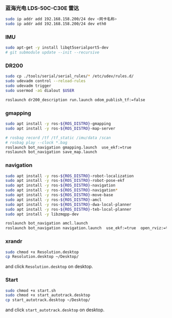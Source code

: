 
### 蓝海光电 LDS-50C-C30E 雷达

```bash
sudo ip addr add 192.168.158.200/24 dev <网卡名称>
sudo ip addr add 192.168.158.200/24 dev eth0
```

### IMU

```bash
sudo apt-get -y install libqt5serialport5-dev
# git submodule update --init --recursive
```

### DR200

```bash
sudo cp ./tools/serial/serial_rules/* /etc/udev/rules.d/
sudo udevadm control --reload-rules
sudo udevadm trigger
sudo usermod -aG dialout $USER
```

```bash
roslaunch dr200_description run.launch odom_publish_tf:=false
```

### gmapping

```bash
sudo apt install -y ros-${ROS_DISTRO}-gmapping
sudo apt install -y ros-${ROS_DISTRO}-map-server
```

```bash
# rosbag record /tf /tf_static /imu/data /scan
# rosbag play --clock *.bag
roslaunch bot_navigation gmapping.launch  use_ekf:=true
roslaunch bot_navigation save_map.launch
```

### navigation

```bash
sudo apt install -y ros-${ROS_DISTRO}-robot-localization
sudo apt install -y ros-${ROS_DISTRO}-robot-pose-ekf
sudo apt install -y ros-${ROS_DISTRO}-navigation
sudo apt install -y ros-${ROS_DISTRO}-navigation*
sudo apt install -y ros-${ROS_DISTRO}-move-base
sudo apt install -y ros-${ROS_DISTRO}-amcl
sudo apt install -y ros-${ROS_DISTRO}-dwa-local-planner
sudo apt install -y ros-${ROS_DISTRO}-teb-local-planner
sudo apt install -y libzmqpp-dev
```

```bash
roslaunch bot_navigation amcl.launch
roslaunch bot_navigation navigation.launch  use_ekf:=true  open_rviz:=true  slow_mode:=false  move_forward_only:=true 
```

### xrandr

```bash
sudo chmod +x Resolution.desktop
cp Resolution.desktop ~/Desktop/
```
and click `Resolution.desktop` on desktop.

### Start

```bash
sudo chmod +x start.sh 
sudo chmod +x start_autotrack.desktop
cp start_autotrack.desktop ~/Desktop/
```

and click `start_autotrack.desktop` on desktop.
